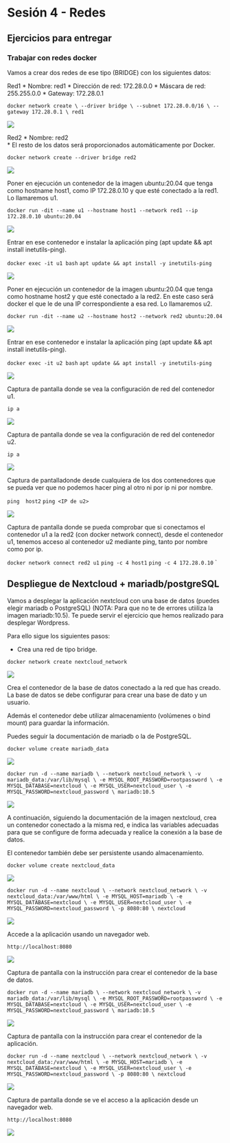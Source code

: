 # Sesión 4 - Redes

## Ejercicios para entregar

### Trabajar con redes docker 

Vamos a crear dos redes de ese tipo (BRIDGE) con los siguientes datos:

Red1
    * Nombre: red1
    * Dirección de red: 172.28.0.0
    * Máscara de red: 255.255.0.0
    * Gateway: 172.28.0.1

`docker network create \
  --driver bridge \
  --subnet 172.28.0.0/16 \
  --gateway 172.28.0.1 \
  red1`

![](/Images/img.png)

Red2
    * Nombre: red2    
    * El resto de los datos será proporcionados automáticamente por Docker.

`docker network create --driver bridge red2`

![](/Images/img.png)

Poner en ejecución un contenedor de la imagen ubuntu:20.04 que tenga como hostname host1, como IP 172.28.0.10 y que esté conectado a la red1. Lo llamaremos u1.

`docker run -dit --name u1 --hostname host1 --network red1 --ip 172.28.0.10 ubuntu:20.04`

![](/Images/img.png)

Entrar en ese contenedor e instalar la aplicación ping (apt update && apt install inetutils-ping).

`docker exec -it u1 bash`
`apt update && apt install -y inetutils-ping`

![](/Images/img.png)
    
Poner en ejecución un contenedor de la imagen ubuntu:20.04 que tenga como hostname host2 y que esté conectado a la red2. En este caso será docker el que le de una IP correspondiente a esa red. Lo llamaremos u2.

`docker run -dit --name u2 --hostname host2 --network red2 ubuntu:20.04`

![](/Images/img.png)
    
Entrar en ese contenedor e instalar la aplicación ping (apt update && apt install inetutils-ping).

`docker exec -it u2 bash`
`apt update && apt install -y inetutils-ping`

![](/Images/img.png)


Captura de pantalla donde se vea la configuración de red del contenedor u1.

`ip a`

![](/Images/img.png)

Captura de pantalla donde se vea la configuración de red del contenedor u2.

`ip a`

![](/Images/img.png)

Captura de pantalladonde desde cualquiera de los dos contenedores que se pueda ver que no podemos hacer ping al otro ni por ip ni por nombre.

`ping  host2`
`ping <IP de u2>`

![](/Images/img.png)

Captura de pantalla donde se pueda comprobar que si conectamos el contenedor u1 a la red2 (con docker network connect), desde el contenedor u1, tenemos acceso al contenedor u2 mediante ping, tanto por nombre como por ip.

`docker network connect red2 u1`
`ping -c 4 host1`
`ping -c 4 172.28.0.10`
`


## Despliegue de Nextcloud + mariadb/postgreSQL

Vamos a desplegar la aplicación nextcloud con una base de datos (puedes elegir mariadb o PostgreSQL) (NOTA: Para que no te de errores utiiliza la imagen mariadb:10.5). Te puede servir el ejercicio que hemos realizado para desplegar Wordpress. 

Para ello sigue los siguientes pasos:

- Crea una red de tipo bridge.

`docker network create nextcloud_network`

![](/Images/img.png)

Crea el contenedor de la base de datos conectado a la red que has creado. La base de datos se debe configurar para crear una base de dato y un usuario. 

Además el contenedor debe utilizar almacenamiento (volúmenes o bind mount) para guardar la información. 

Puedes seguir la documentación de mariadb o la de PostgreSQL.

`docker volume create mariadb_data`

![](/Images/img.png)

`docker run -d --name mariadb \
  --network nextcloud_network \
  -v mariadb_data:/var/lib/mysql \
  -e MYSQL_ROOT_PASSWORD=rootpassword \
  -e MYSQL_DATABASE=nextcloud \
  -e MYSQL_USER=nextcloud_user \
  -e MYSQL_PASSWORD=nextcloud_password \
  mariadb:10.5`

![](/Images/img.png)

A continuación, siguiendo la documentación de la imagen nextcloud, crea un contenedor conectado a la misma red, e indica las variables adecuadas para que se configure de forma adecuada y realice la conexión a la base de datos. 

El contenedor también debe ser persistente usando almacenamiento.

`docker volume create nextcloud_data`

![](/Images/img.png)

`docker run -d --name nextcloud \
  --network nextcloud_network \
  -v nextcloud_data:/var/www/html \
  -e MYSQL_HOST=mariadb \
  -e MYSQL_DATABASE=nextcloud \
  -e MYSQL_USER=nextcloud_user \
  -e MYSQL_PASSWORD=nextcloud_password \
  -p 8080:80 \
  nextcloud`

![](/Images/img.png)

Accede a la aplicación usando un navegador web.

`http://localhost:8080`

![](/Images/img.png)


Captura de pantalla con la instrucción para crear el contenedor de la base de datos.

`docker run -d --name mariadb \
  --network nextcloud_network \
  -v mariadb_data:/var/lib/mysql \
  -e MYSQL_ROOT_PASSWORD=rootpassword \
  -e MYSQL_DATABASE=nextcloud \
  -e MYSQL_USER=nextcloud_user \
  -e MYSQL_PASSWORD=nextcloud_password \
  mariadb:10.5`

![](/Images/img.png)


Captura de pantalla con la instrucción para crear el contenedor de la aplicación.

`docker run -d --name nextcloud \
  --network nextcloud_network \
  -v nextcloud_data:/var/www/html \
  -e MYSQL_HOST=mariadb \
  -e MYSQL_DATABASE=nextcloud \
  -e MYSQL_USER=nextcloud_user \
  -e MYSQL_PASSWORD=nextcloud_password \
  -p 8080:80 \
  nextcloud`

![](/Images/img.png)


Captura de pantalla donde se ve el acceso a la aplicación desde un navegador web.

`http://localhost:8080`

![](/Images/img.png)
